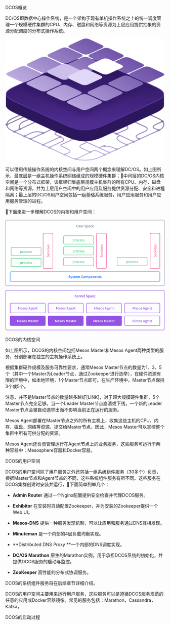 DCOS概览

DC\/OS即数据中心操作系统，是一个架构于现有单机操作系统之上的统一调度管理一个规模硬件集群的CPU、内存、磁盘和网络等资源为上层应用提供抽象的资源分配调度的分布式操作系统。

![](/assets/dcos_overview.png)

可以借用传统操作系统的内核空间与用户空间两个概念来理解DC\/OS。如上图所示，最底层是一组主机操作系统网络组成的规模硬件集群；中间层的DC\/OS内核空间是一个分布式框架，该框架归集底层规模主机集群的所有CPU、内存、磁盘和网络等资源，并为上层用户空间中的用户应用及服务提供资源分配、安全和进程隔离；最上层的DC\/OS用户空间包括一组基础系统服务，用户应用服务和用户应用服务管理的进程。

下面来进一步理解DCOS的内核和用户空间：

![](/assets/dcos-architecture-100000ft.png)

DCOS的内核空间

如上图所示，DCOS的内核空间包括Mesos Master和Mesos Agent两种类型的服务，分别部署在独立的主机操作系统上。

根据集群硬件规模及服务可靠性要求，通常Mesos Master节点的数量为1、3、5个（其中一个Master为Leader节点，通过Zookeeper进行选举），在硬件资源有限的环境中，如本地环境，1个Master节点即可。在生产环境中，Master节点保持3个或5个。

注意，并不是Master节点的数量越多越好\[LINK\]，对于超大规模硬件集群，5个Master节点完全足够。当一个Leader Master节点崩溃或下线，一个新的Leader Master节点会被自动选举出而不影响当前正在运行的服务。

Mesos Agent部署在Master节点之外的所有主机上，收集这些主机的CPU、内存、磁盘、网络等资源，提交给Master节点。因此，Mesos Master可以掌控整个集群中所有可供分配的资源。

Mesos Agent还负责管理运行在Agent节点上的业务服务，这些服务可运行于两种容器中：Mesosphere容器和Docker容器。

DCOS的用户空间

DCOS的用户空间除了用户服务之外还包括一组系统组件服务（30多个）负责，根据Master节点和Agent节点的不同，这些系统组件服务有所不同。这些服务在DCOS集群创建时安装并运行，下面简单列举几个：

* **Admin Router** 通过一个Nginx配置提供安全检查并代理DCOS服务。

* **Exhibitor** 在安装时自动配置Zookeeper，并为安装的Zookeeper提供一个Web UI。

* **Mesos-DNS** 提供一种服务发现机制，可以让应用和服务通过DNS互相发现。

* **Minuteman** 是一个内部的4层负载均衡实现。

* **Distributed DNS Proxy **一个内部的DNS调度实现。

* **DC\/OS Marathon** 原生的Marathon实例，用于承担DCOS系统的初始化，并提供DCOS服务的启动与监控。

* **ZooKeeper** 高性能的分布式协调服务。


DCOS的系统组件服务将在后续章节详细介绍。

DCOS的用户空间主要用来运行用户服务，这些服务可以是遵循DCOS服务规范的任意的应用或Docker容器镜像。常见的服务包括：Marathon，Cassandra，Kafka，

DCOS的启动过程

